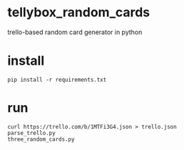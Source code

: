 # tellybox_random_cards

trello-based random card generator in python


# install 

    pip install -r requirements.txt

# run

    curl https://trello.com/b/1MTFi3G4.json > trello.json
    parse_trello.py
    three_random_cards.py        
